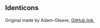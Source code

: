 ## Identicons
Original made by Adam-Gleave, <a href="https://github.com/Adam-Gleave/id.py">GitHub link <img src="https://github.githubassets.com/favicons/favicon.svg" width="16" height="16"></a>
